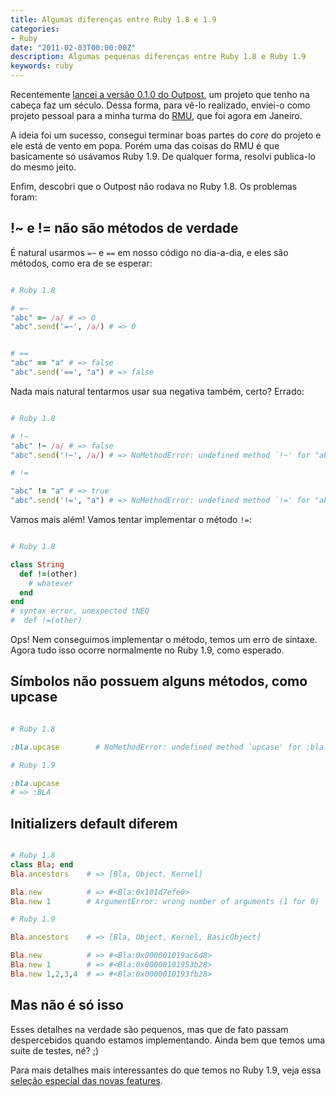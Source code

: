 ```yaml
---
title: Algumas diferenças entre Ruby 1.8 e 1.9
categories:
- Ruby
date: "2011-02-03T00:00:00Z"
description: Algumas pequenas diferenças entre Ruby 1.8 e Ruby 1.9
keywords: ruby
---
```


Recentemente [lancei a versão 0.1.0 do
Outpost](http://blog.plataformatec.com.br/2011/02/outpost-v0-1-0-is-released/),
um projeto que tenho na cabeça faz um século. Dessa forma, para vê-lo
realizado, enviei-o como projeto pessoal para a minha turma do
[RMU](http://university.rubymendicant.com), que foi agora em Janeiro.

A ideia foi um sucesso, consegui terminar boas partes do _core_ do projeto
e ele está de vento em popa. Porém uma das coisas do RMU é que basicamente só
usávamos Ruby 1.9. De qualquer forma, resolvi publica-lo do mesmo jeito.

Enfim, descobri que o Outpost não rodava no Ruby 1.8. Os problemas foram:

## !~ e != não são métodos de verdade

É natural usarmos `=~` e `==` em nosso código no
dia-a-dia, e eles são métodos, como era de se esperar:

```ruby

# Ruby 1.8

# =~
"abc" =~ /a/ # => 0
"abc".send('=~', /a/) # => 0


# ==
"abc" == "a" # => false
"abc".send('==', "a") # => false

```

Nada mais natural tentarmos usar sua negativa também, certo? Errado:
```ruby

# Ruby 1.8

# !~
"abc" !~ /a/ # => false
"abc".send('!~', /a/) # => NoMethodError: undefined method `!~' for "abc":String

# !=

"abc" != "a" # => true
"abc".send('!=', "a") # => NoMethodError: undefined method `!=' for "abc":String
```

Vamos mais além! Vamos tentar implementar o método `!=`:

```ruby

# Ruby 1.8

class String
  def !=(other)
    # whatever
  end
end
# syntax error, unexpected tNEQ
#  def !=(other)

```

Ops! Nem conseguimos implementar o método, temos um erro de sintaxe.
Agora tudo isso ocorre normalmente no Ruby 1.9, como esperado.


## Símbolos não possuem alguns métodos, como upcase

```ruby

# Ruby 1.8

:bla.upcase        # NoMethodError: undefined method `upcase' for :bla:Symbol

# Ruby 1.9

:bla.upcase
# => :BLA

```

## Initializers default diferem

```ruby

# Ruby 1.8
class Bla; end
Bla.ancestors    # => [Bla, Object, Kernel]

Bla.new          # => #<Bla:0x101d7efe0>
Bla.new 1        # ArgumentError: wrong number of arguments (1 for 0)

# Ruby 1.9

Bla.ancestors    # => [Bla, Object, Kernel, BasicObject]

Bla.new          # => #<Bla:0x000001019ac6d8>
Bla.new 1        # => #<Bla:0x00000101953b28>
Bla.new 1,2,3,4  # => #<Bla:0x0000010193fb28>

```

## Mas não é só isso

Esses detalhes na verdade são pequenos, mas que de fato passam despercebidos
quando estamos implementando. Ainda bem que temos uma suite de testes, né? ;)

Para mais detalhes mais interessantes do que temos no Ruby 1.9, veja essa
[seleção especial das novas features](http://blog.mostof.it/ruby-1.9-changes-cherry-picked).
